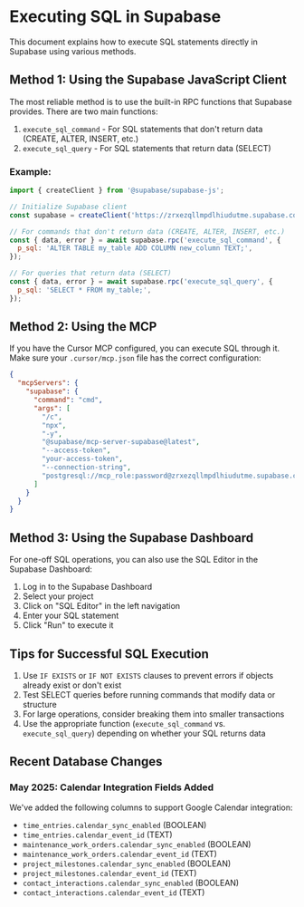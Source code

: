 # Executing SQL in Supabase

This document explains how to execute SQL statements directly in Supabase using various methods.

## Method 1: Using the Supabase JavaScript Client

The most reliable method is to use the built-in RPC functions that Supabase provides. There are two main functions:

1. `execute_sql_command` - For SQL statements that don't return data (CREATE, ALTER, INSERT, etc.)
2. `execute_sql_query` - For SQL statements that return data (SELECT)

### Example:

```javascript
import { createClient } from '@supabase/supabase-js';

// Initialize Supabase client
const supabase = createClient('https://zrxezqllmpdlhiudutme.supabase.co', 'your-api-key');

// For commands that don't return data (CREATE, ALTER, INSERT, etc.)
const { data, error } = await supabase.rpc('execute_sql_command', {
  p_sql: 'ALTER TABLE my_table ADD COLUMN new_column TEXT;',
});

// For queries that return data (SELECT)
const { data, error } = await supabase.rpc('execute_sql_query', {
  p_sql: 'SELECT * FROM my_table;',
});
```

## Method 2: Using the MCP

If you have the Cursor MCP configured, you can execute SQL through it. Make sure your `.cursor/mcp.json` file has the correct configuration:

```json
{
  "mcpServers": {
    "supabase": {
      "command": "cmd",
      "args": [
        "/c",
        "npx",
        "-y",
        "@supabase/mcp-server-supabase@latest",
        "--access-token",
        "your-access-token",
        "--connection-string",
        "postgresql://mcp_role:password@zrxezqllmpdlhiudutme.supabase.co:5432/postgres"
      ]
    }
  }
}
```

## Method 3: Using the Supabase Dashboard

For one-off SQL operations, you can also use the SQL Editor in the Supabase Dashboard:

1. Log in to the Supabase Dashboard
2. Select your project
3. Click on "SQL Editor" in the left navigation
4. Enter your SQL statement
5. Click "Run" to execute it

## Tips for Successful SQL Execution

1. Use `IF EXISTS` or `IF NOT EXISTS` clauses to prevent errors if objects already exist or don't exist
2. Test SELECT queries before running commands that modify data or structure
3. For large operations, consider breaking them into smaller transactions
4. Use the appropriate function (`execute_sql_command` vs. `execute_sql_query`) depending on whether your SQL returns data

## Recent Database Changes

### May 2025: Calendar Integration Fields Added

We've added the following columns to support Google Calendar integration:

- `time_entries.calendar_sync_enabled` (BOOLEAN)
- `time_entries.calendar_event_id` (TEXT)
- `maintenance_work_orders.calendar_sync_enabled` (BOOLEAN)
- `maintenance_work_orders.calendar_event_id` (TEXT)
- `project_milestones.calendar_sync_enabled` (BOOLEAN)
- `project_milestones.calendar_event_id` (TEXT)
- `contact_interactions.calendar_sync_enabled` (BOOLEAN)
- `contact_interactions.calendar_event_id` (TEXT)
